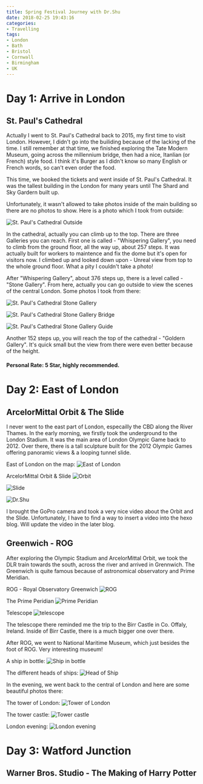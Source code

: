 ```yaml
---
title: Spring Festival Journey with Dr.Shu
date: 2018-02-25 19:43:16
categories: 
- Travelling
tags:
- London
- Bath
- Bristol
- Cornwall
- Birmingham
- UK
---
```


# Day 1: Arrive in London

## St. Paul's Cathedral

Actually I went to St. Paul's Cathedral back to 2015, my first time to visit London. However, I didn't go into the builiding because of the lacking of the time. I still remember at that time, we finished exploring the Tate Modern Museum, going across the millennium bridge, then had a nice, Itanlian (or French) style food. I think it's Burger as I didn't know so many English or French words, so can't even order the food.

<!-- more -->

This time, we booked the tickets and went inside of St. Paul's Cathedral. It was the tallest building in the London for many years until The Shard and Sky Gardern built up.

Unfortunately, it wasn't allowed to take photos inside of the main building so there are no photos to show. Here is a photo which I took from outside:

![St. Paul's Cathedral Outside](St-Paul-Cathedral-Outside.jpg)

In the cathedral, actually you can climb up to the top. There are three Galleries you can reach. First one is called - "Whispering Gallery", you need to climb from the ground floor, all the way up, about 257 steps. It was actually built for workers to maintence and fix the dome but it's open for visitors now. I climbed up and looked down upon - Unreal view from top to the whole ground floor. What a pity I couldn't take a photo!

After "Whispering Gallery", about 376 steps up, there is a level called - "Stone Gallery". From here, actually you can go outside to view the scenes of the central London. Some photos I took from there:

![St. Paul's Cathedral Stone Gallery](St-Paul-Stone-Gallery.jpg)

![St. Paul's Cathedral Stone Gallery Bridge](St-Paul-Stone-Gallery-bridge.jpg)

![St. Paul's Cathedral Stone Gallery Guide](St-Paul-Stone-Gallery-Intro.jpg)

Another 152 steps up, you will reach the top of the cathedral - "Goldern Gallery". It's quick small but the view from there were even better because of the height.

#### Personal Rate: 5 Star, highly recommended.

# Day 2: East of London

## ArcelorMittal Orbit & The Slide

I never went to the east part of London, especailly the CBD along the River Thames. In the early morning, we firstly took the underground to the London Stadium. It was the main area of London Olympic Game back to 2012. Over there, there is a tall sculpture built for the 2012 Olympic Games offering panoramic views & a looping tunnel slide.

East of London on the map:
![East of London](East-London.png)

ArcelorMittal Orbit & Slide
![Orbit](Orbit.jpg)

![Slide](Slide-Orbit.jpg)

![Dr.Shu](Dr.Shu.jpg)

I brought the GoPro camera and took a very nice video about the Orbit and the Slide. Unfortunately, I have to find a way to insert a video into the hexo blog. Will update the video in the later blog.

## Greenwich - ROG

After exploring the Olympic Stadium and ArcelorMittal Orbit, we took the DLR train towards the south, across the river and arrived in Grennwich. The Greenwich is quite famous because of astronomical observatory and Prime Meridian. 

ROG - Royal Observatory Greenwich
![ROG](ROG.jpg)

The Prime Peridian
![Prime Peridian](prime-meridian.jpg)

Telescope
![telescope](telescope.jpg)

The telescope there reminded me the trip to the Birr Castle in Co. Offaly, Ireland. Inside of Birr Castle, there is a much bigger one over there.

After ROG, we went to National Maritime Museum, which just besides the foot of ROG. Very interesting museum!

A ship in bottle:
![Ship in bottle](ship-in-bottle.jpg)

The different heads of ships:
![Head of Ship](ship-head.jpg)

In the evening, we went back to the central of London and here are some beautiful photos there:

The tower of London:
![Tower of London](tower-of-london.jpg)

The tower castle:
![Tower castle](tower-castle.jpg)

London evening:
![London evening](london-evening.jpg)

# Day 3: Watford Junction

## Warner Bros. Studio - The Making of Harry Potter
